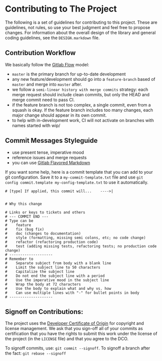 Contributing to The Project
===========================

The following is a set of guidelines for contributing to this project. These
are guidelines, not rules, so use your best judgment and feel free to propose
changes. For information about the overall design of the library and general
coding guidelines, see the `DESIGN.markdown` file.

## Contribution Workflow

We basically follow the [Gitlab Flow](https://docs.gitlab.com/ee/workflow/gitlab_flow.html)
model:
 - `master` is the primary branch for up-to-date development
 - any new feature/development should go into a `feature-branch` based of
   `master` and merge into `master` after.
 - we follow a `semi-linear history with merge commits` strategy: each merge
   request should include clean commits, but only the HEAD and merge commit
   need to pass CI.
 - if the feature branch is not too complex, a single commit, even from a
   squash is okay. If the feature branch includes too many changes, each major
   change should appear in its own commit.
 - to help with in-development work, CI will not activate on branches with
   names started with wip/
## Commit Messages Styleguide

- use present tense, imperative mood
- reference issues and merge requests
- you can use [Gitlab Flavored Markdown](https://docs.gitlab.com/ee/user/markdown.html)

If you want some help, here is a commit template that you can add to your git
configuration. Save it to a `my-commit-template.txt` file and use `git config
commit.template my-config-template.txt` to use it automatically.

```
# [type] If applied, this commit will...    ---->|


# Why this change

# Links or keys to tickets and others
# --- COMMIT END ---
# Type can be 
#    feature
#    fix (bug fix)
#    doc (changes to documentation)
#    style (formatting, missing semi colons, etc; no code change)
#    refactor (refactoring production code)
#    test (adding missing tests, refactoring tests; no production code change)
# --------------------
# Remember to
#    Separate subject from body with a blank line
#    Limit the subject line to 50 characters
#    Capitalize the subject line
#    Do not end the subject line with a period
#    Use the imperative mood in the subject line
#    Wrap the body at 72 characters
#    Use the body to explain what and why vs. how
#    Can use multiple lines with "-" for bullet points in body
# --------------------
```

## Signoff on Contributions:

The project uses the [Developer Certificate of
Origin](https://developercertificate.org/) for copyright and license
management. We ask that you sign-off all of your commits as certification that
you have the rights to submit this work under the license of the project (in
the `LICENSE` file) and that you agree to the DCO.

To signoff commits, use: `git commit --signoff`.
To signoff a branch after the fact: `git rebase --signoff`
